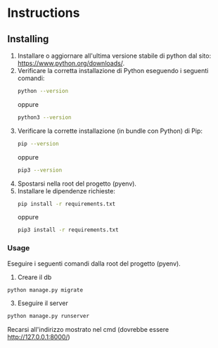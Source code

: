 
# Instructions
## Installing
1. Installare o aggiornare all'ultima versione stabile di python dal sito: https://www.python.org/downloads/.
2. Verificare la corretta installazione di Python eseguendo i seguenti comandi:
	```bash
	python --version
	```
	oppure
	```bash
	python3 --version
	```
3. Verificare la corrette installazione (in bundle con Python) di Pip:
	```bash
	pip --version
	```
	oppure
	```bash
	pip3 --version
	 ```
4. Spostarsi nella root del progetto (pyenv).
5. Installare le dipendenze richieste:
	```bash
	pip install -r requirements.txt
	```
	oppure
	```bash
	pip3 install -r requirements.txt
	```
	
### Usage
Eseguire i seguenti comandi dalla root del progetto (pyenv).
1. Creare il db
```bash
python manage.py migrate
```
3. Eseguire il server
```bash
python manage.py runserver
```

Recarsi all'indirizzo mostrato nel cmd (dovrebbe essere http://127.0.0.1:8000/)
